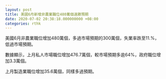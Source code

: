 ```yaml
---
layout: post
title: 美國6月新增非農業職位480萬個遠勝預期
date: 2020-07-02 20:38:18.000000000 +08:00
categories: rthk
---
```


美國6月非農業職位增加480萬個，多過市場預期的300萬個，失業率跌至11.%，低過市場預期。

數據顯示，上月私人市場職位增加476.7萬個，較市場預期多逾64%，政府職位增加3.3萬個。

上月製造業職位增加35.6萬個，同樣多過預期。
